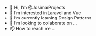 - 👋 Hi, I’m @JosimarProjects
- 👀 I’m interested in Laravel and Vue
- 🌱 I’m currently learning Design Patterns
- 💞️ I’m looking to collaborate on ...
- 📫 How to reach me ...

<!---
JosimarProjects/JosimarProjects is a ✨ special ✨ repository because its `README.md` (this file) appears on your GitHub profile.
You can click the Preview link to take a look at your changes.
--->
